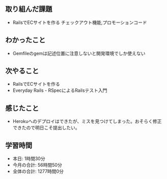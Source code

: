 ## 取り組んだ課題
- RailsでECサイトを作る チェックアウト機能,プロモーションコード
## わかったこと
- Gemfileのgemは記述位置に注意しないと開発環境でしか使えない
## 次やること
- RailsでECサイトを作る
- Everyday Rails - RSpecによるRailsテスト入門
## 感じたこと
- Herokuへのデプロイはできたが、ミスを見つけてしまった。おそらく修正できたので明日こそ提出したい。
## 学習時間
- 本日: 1時間30分
- 今月の合計: 56時間50分
- 全体の合計: 1277時間0分
